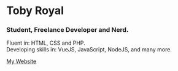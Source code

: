 # Toby Royal

### Student, Freelance Developer and Nerd.

Fluent in: HTML, CSS and PHP. <br />
Developing skills in: VueJS, JavaScript, NodeJS, and many more.

[My Website](https://tobyroyal.codes/)
